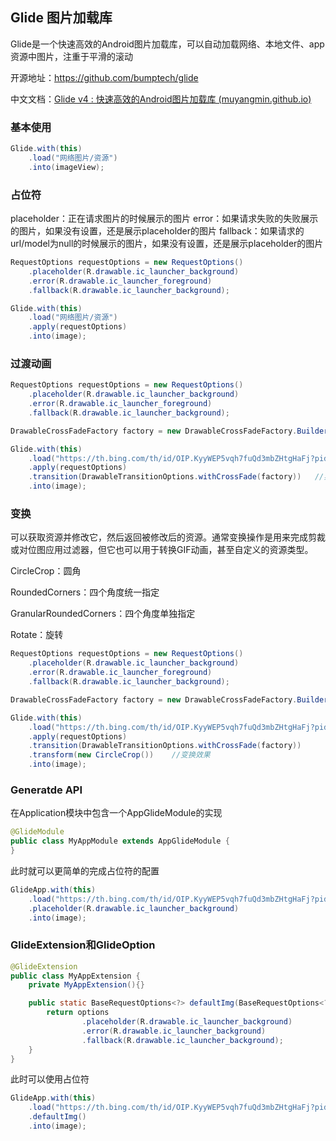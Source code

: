 ## Glide 图片加载库

Glide是一个快速高效的Android图片加载库，可以自动加载网络、本地文件、app资源中图片，注重于平滑的滚动

开源地址：https://github.com/bumptech/glide

中文文档：[Glide v4 : 快速高效的Android图片加载库 (muyangmin.github.io)](https://muyangmin.github.io/glide-docs-cn/)



### 基本使用

```java
Glide.with(this)
    .load("网络图片/资源")
    .into(imageView);
```



### 占位符

placeholder：正在请求图片的时候展示的图片
error：如果请求失败的失败展示的图片，如果没有设置，还是展示placeholder的图片
fallback：如果请求的url/model为null的时候展示的图片，如果没有设置，还是展示placeholder的图片

```java
RequestOptions requestOptions = new RequestOptions()
    .placeholder(R.drawable.ic_launcher_background)
    .error(R.drawable.ic_launcher_foreground)
    .fallback(R.drawable.ic_launcher_background);

Glide.with(this)
	.load("网络图片/资源")
    .apply(requestOptions)
    .into(image);
```



### 过渡动画

```java
RequestOptions requestOptions = new RequestOptions()
    .placeholder(R.drawable.ic_launcher_background)
    .error(R.drawable.ic_launcher_foreground)
    .fallback(R.drawable.ic_launcher_background);

DrawableCrossFadeFactory factory = new DrawableCrossFadeFactory.Builder().setCrossFadeEnabled(true).build();

Glide.with(this)
    .load("https://th.bing.com/th/id/OIP.KyyWEP5vqh7fuQd3mbZHtgHaFj?pid=ImgDet&rs=1")
    .apply(requestOptions)
    .transition(DrawableTransitionOptions.withCrossFade(factory))	//实现过滤效果
    .into(image);
```



### 变换

可以获取资源并修改它，然后返回被修改后的资源。通常变换操作是用来完成剪裁或对位图应用过滤器，但它也可以用于转换GIF动画，甚至自定义的资源类型。

CircleCrop：圆角

RoundedCorners：四个角度统一指定

GranularRoundedCorners：四个角度单独指定

Rotate：旋转

```java
RequestOptions requestOptions = new RequestOptions()
	.placeholder(R.drawable.ic_launcher_background)
	.error(R.drawable.ic_launcher_foreground)
	.fallback(R.drawable.ic_launcher_background);

DrawableCrossFadeFactory factory = new DrawableCrossFadeFactory.Builder().setCrossFadeEnabled(true).build();

Glide.with(this)
	.load("https://th.bing.com/th/id/OIP.KyyWEP5vqh7fuQd3mbZHtgHaFj?pid=ImgDet&rs=1")
	.apply(requestOptions)
	.transition(DrawableTransitionOptions.withCrossFade(factory))
	.transform(new CircleCrop())	//变换效果
	.into(image);
```



### Generatde API

在Application模块中包含一个AppGlideModule的实现

```java
@GlideModule
public class MyAppModule extends AppGlideModule {
}
```

此时就可以更简单的完成占位符的配置

```java
GlideApp.with(this)
    .load("https://th.bing.com/th/id/OIP.KyyWEP5vqh7fuQd3mbZHtgHaFj?pid=ImgDet&rs=1")
    .placeholder(R.drawable.ic_launcher_background)
    .into(image);
```



### GlideExtension和GlideOption

```java
@GlideExtension
public class MyAppExtension {
    private MyAppExtension(){}

    public static BaseRequestOptions<?> defaultImg(BaseRequestOptions<?> options){
        return options
                .placeholder(R.drawable.ic_launcher_background)
                .error(R.drawable.ic_launcher_background)
                .fallback(R.drawable.ic_launcher_background);
    }
}
```

此时可以使用占位符

```java
GlideApp.with(this)
    .load("https://th.bing.com/th/id/OIP.KyyWEP5vqh7fuQd3mbZHtgHaFj?pid=ImgDet&rs=1")
    .defaultImg()
    .into(image);
```

